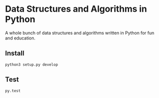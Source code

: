 Data Structures and Algorithms in Python
========================================

A whole bunch of data structures and algorithms written in Python
for fun and education.


Install
-------

```
python3 setup.py develop
```

Test
-------

```
py.test
```
